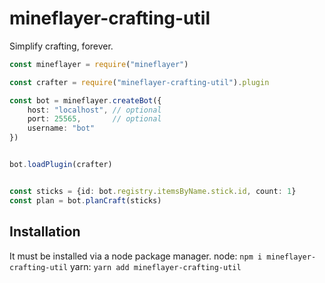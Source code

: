 # mineflayer-crafting-util
Simplify crafting, forever.


```ts
const mineflayer = require("mineflayer")

const crafter = require("mineflayer-crafting-util").plugin

const bot = mineflayer.createBot({
    host: "localhost", // optional
    port: 25565,       // optional
    username: "bot"
})


bot.loadPlugin(crafter)


const sticks = {id: bot.registry.itemsByName.stick.id, count: 1}
const plan = bot.planCraft(sticks)    
```


## Installation

It must be installed via a node package manager.
node: `npm i mineflayer-crafting-util`
yarn: `yarn add mineflayer-crafting-util`